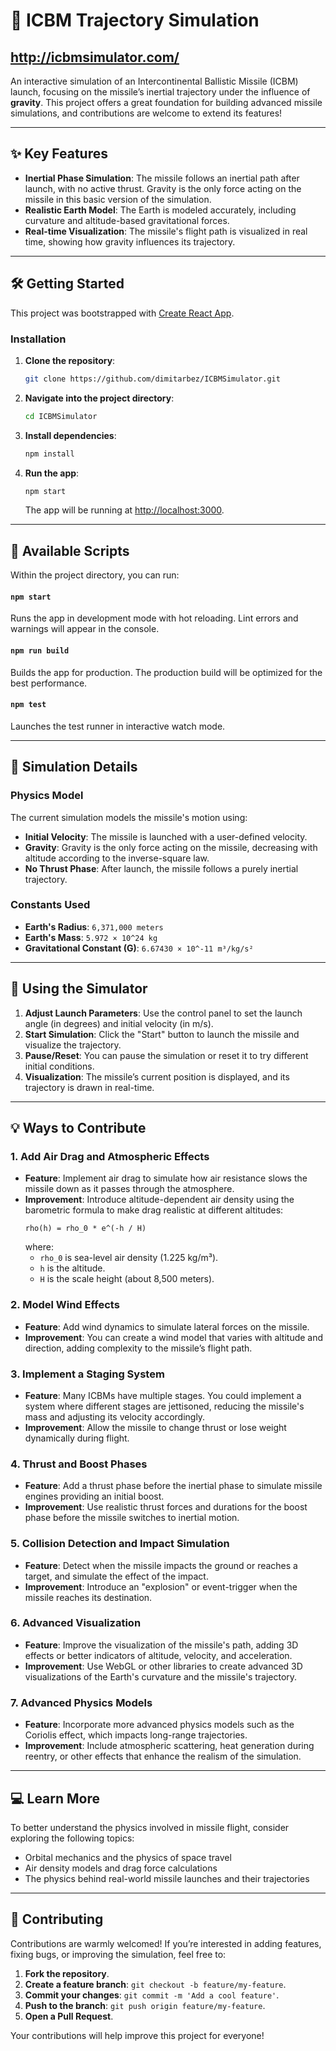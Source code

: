 # 🚀 ICBM Trajectory Simulation
## http://icbmsimulator.com/

An interactive simulation of an Intercontinental Ballistic Missile (ICBM) launch, focusing on the missile’s inertial trajectory under the influence of **gravity**. This project offers a great foundation for building advanced missile simulations, and contributions are welcome to extend its features!

---

## ✨ Key Features

- **Inertial Phase Simulation**: The missile follows an inertial path after launch, with no active thrust. Gravity is the only force acting on the missile in this basic version of the simulation.
- **Realistic Earth Model**: The Earth is modeled accurately, including curvature and altitude-based gravitational forces.
- **Real-time Visualization**: The missile's flight path is visualized in real time, showing how gravity influences its trajectory.

---

## 🛠️ Getting Started

This project was bootstrapped with [Create React App](https://github.com/facebook/create-react-app).

### Installation

1. **Clone the repository**:
   ```bash
   git clone https://github.com/dimitarbez/ICBMSimulator.git
   ```

2. **Navigate into the project directory**:
   ```bash
   cd ICBMSimulator
   ```

3. **Install dependencies**:
   ```bash
   npm install
   ```

4. **Run the app**:
   ```bash
   npm start
   ```
   The app will be running at [http://localhost:3000](http://localhost:3000).

---

## 📜 Available Scripts

Within the project directory, you can run:

#### `npm start`
Runs the app in development mode with hot reloading. Lint errors and warnings will appear in the console.

#### `npm run build`
Builds the app for production. The production build will be optimized for the best performance.

#### `npm test`
Launches the test runner in interactive watch mode.

---

## 🔬 Simulation Details

### Physics Model

The current simulation models the missile's motion using:

- **Initial Velocity**: The missile is launched with a user-defined velocity.
- **Gravity**: Gravity is the only force acting on the missile, decreasing with altitude according to the inverse-square law.
- **No Thrust Phase**: After launch, the missile follows a purely inertial trajectory.

### Constants Used

- **Earth's Radius**: `6,371,000 meters`
- **Earth's Mass**: `5.972 × 10^24 kg`
- **Gravitational Constant (G)**: `6.67430 × 10^-11 m³/kg/s²`

---

## 🚀 Using the Simulator

1. **Adjust Launch Parameters**: Use the control panel to set the launch angle (in degrees) and initial velocity (in m/s).
2. **Start Simulation**: Click the "Start" button to launch the missile and visualize the trajectory.
3. **Pause/Reset**: You can pause the simulation or reset it to try different initial conditions.
4. **Visualization**: The missile’s current position is displayed, and its trajectory is drawn in real-time.

---

## 💡 Ways to Contribute

### 1. **Add Air Drag and Atmospheric Effects**
   - **Feature**: Implement air drag to simulate how air resistance slows the missile down as it passes through the atmosphere.
   - **Improvement**: Introduce altitude-dependent air density using the barometric formula to make drag realistic at different altitudes:
     ```
     rho(h) = rho_0 * e^(-h / H)
     ```
     where:
     - `rho_0` is sea-level air density (1.225 kg/m³).
     - `h` is the altitude.
     - `H` is the scale height (about 8,500 meters).

### 2. **Model Wind Effects**
   - **Feature**: Add wind dynamics to simulate lateral forces on the missile.
   - **Improvement**: You can create a wind model that varies with altitude and direction, adding complexity to the missile’s flight path.

### 3. **Implement a Staging System**
   - **Feature**: Many ICBMs have multiple stages. You could implement a system where different stages are jettisoned, reducing the missile's mass and adjusting its velocity accordingly.
   - **Improvement**: Allow the missile to change thrust or lose weight dynamically during flight.

### 4. **Thrust and Boost Phases**
   - **Feature**: Add a thrust phase before the inertial phase to simulate missile engines providing an initial boost.
   - **Improvement**: Use realistic thrust forces and durations for the boost phase before the missile switches to inertial motion.

### 5. **Collision Detection and Impact Simulation**
   - **Feature**: Detect when the missile impacts the ground or reaches a target, and simulate the effect of the impact.
   - **Improvement**: Introduce an "explosion" or event-trigger when the missile reaches its destination.

### 6. **Advanced Visualization**
   - **Feature**: Improve the visualization of the missile's path, adding 3D effects or better indicators of altitude, velocity, and acceleration.
   - **Improvement**: Use WebGL or other libraries to create advanced 3D visualizations of the Earth's curvature and the missile's trajectory.

### 7. **Advanced Physics Models**
   - **Feature**: Incorporate more advanced physics models such as the Coriolis effect, which impacts long-range trajectories.
   - **Improvement**: Include atmospheric scattering, heat generation during reentry, or other effects that enhance the realism of the simulation.

---

## 💻 Learn More

To better understand the physics involved in missile flight, consider exploring the following topics:

- Orbital mechanics and the physics of space travel
- Air density models and drag force calculations
- The physics behind real-world missile launches and their trajectories

---

## 🤝 Contributing

Contributions are warmly welcomed! If you’re interested in adding features, fixing bugs, or improving the simulation, feel free to:

1. **Fork the repository**.
2. **Create a feature branch**: `git checkout -b feature/my-feature`.
3. **Commit your changes**: `git commit -m 'Add a cool feature'`.
4. **Push to the branch**: `git push origin feature/my-feature`.
5. **Open a Pull Request**.

Your contributions will help improve this project for everyone!
